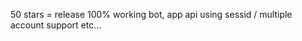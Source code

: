 50 stars = release 100% working bot, app api using sessid / multiple account support etc...

<!--
<h1 align="center">💎X-REPORTER [ TikTok Report Bot ]</h1>

Bot is in main.py file

<p align='center'>
  <b>Star ⭐ if you want more</b><br>
</p>

## Discord Server
```js
 * discord.gg/onlp
```
## Demo

https://user-images.githubusercontent.com/98614666/165651258-2d4ec381-c750-4ca6-b731-a8068cb98630.mp4


## Skids
```js
 soon
```

## New
```js
 * soon
```
## To come
```js
  * soon
```
## Features
```js
  * soon
```
## Requirements
```js
  * pip install requests
  * pip install pystyle
```

## Installation
```js
  * run the "start.bat" file
```

##  Usage:
```js
  * soon
```


##  Credits:
 > [![](https://cdn.discordapp.com/avatars/719864492514738226/a_5de73a96793f9b0b3cbbafc2efc25ec7.gif?size=100)](https://github.com/xtekky) <br>Tekky © 2022 | ONLP™
-->

